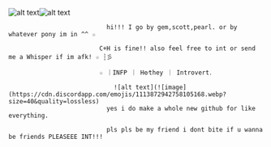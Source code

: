 ![alt text](https://64.media.tumblr.com/bea8b2766aa8c50357a58b7597402585/e36fc3c797d1156a-26/s400x600/dbf369d36cefc42c8405876da7cc363e46ae40d9.pnj)![alt text](https://64.media.tumblr.com/bea8b2766aa8c50357a58b7597402585/e36fc3c797d1156a-26/s400x600/dbf369d36cefc42c8405876da7cc363e46ae40d9.pnj)




                               hi!!! I go by gem,scott,pearl. or by whatever pony im in ^^ ☆

                             C+H is fine!! also feel free to int or send me a Whisper if im afk! ☆ ┆彡

                             ☆ ｜INFP ｜ He⁄they ｜ Introvert․
 
                                 ![alt text](![image](https://cdn.discordapp.com/emojis/1113872942758105168.webp?size=40&quality=lossless)
                               yes i do make a whole new github for like everything.

                               pls pls be my friend i dont bite if u wanna be friends PLEASEEE INT!!!
